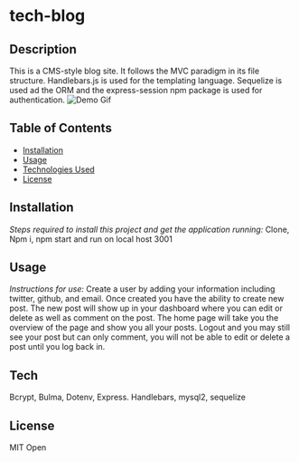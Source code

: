 # tech-blog
## Description
This is a CMS-style blog site. It follows the MVC paradigm in its file structure. Handlebars.js is used for the templating language. Sequelize is used ad the ORM and the express-session npm package is used for authentication.
![Demo Gif](./assets/tech-blog.gif)
## Table of Contents
* [Installation](#installation)
* [Usage](#usage)
* [Technologies Used](#tech)
* [License](#license)

## Installation

*Steps required to install this project and get the application running:*
Clone, Npm i, npm start and run on local host 3001

## Usage
*Instructions for use:*
Create a user by adding your information including twitter, github, and email. Once created you have the ability to create new post. The new post will show up in your dashboard where you can edit or delete as well as comment on the post. The home page will take you the overview of the page and show you all your posts. Logout and you may still see your post but can only comment, you will not be able to edit or delete a post until you log back in.
## Tech
Bcrypt, Bulma, Dotenv, Express. Handlebars, mysql2, sequelize

## License
MIT
Open
